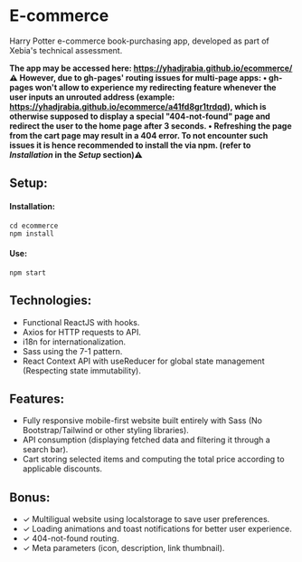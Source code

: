 # E-commerce

Harry Potter e-commerce book-purchasing app, developed as part of Xebia's technical assessment.

**The app may be accessed here: https://yhadjrabia.github.io/ecommerce/ ⚠️ However, due to gh-pages' routing issues for multi-page apps:
• gh-pages won't allow to experience my redirecting feature whenever the user inputs an unrouted address (example: https://yhadjrabia.github.io/ecommerce/a41fd8gr1trdqd), which is otherwise supposed to display a special "404-not-found" page and redirect the user to the home page after 3 seconds.
• Refreshing the page from the cart page may result in a 404 error.
To not encounter such issues it is hence recommended to install the via npm. (refer to *Installation* in the *Setup* section)⚠️**

## Setup:

#### Installation:

```
cd ecommerce
npm install
```

#### Use:

```
npm start
```

## Technologies:

- Functional ReactJS with hooks.
- Axios for HTTP requests to API.
- i18n for internationalization.
- Sass using the 7-1 pattern.
- React Context API with useReducer for global state management (Respecting state immutability).

## Features:

- Fully responsive mobile-first website built entirely with Sass (No Bootstrap/Tailwind or other styling libraries).
- API consumption (displaying fetched data and filtering it through a search bar).
- Cart storing selected items and computing the total price according to applicable discounts.

## Bonus:

- ✓ Multiligual website using localstorage to save user preferences.
- ✓ Loading animations and toast notifications for better user experience.
- ✓ 404-not-found routing.
- ✓ Meta parameters (icon, description, link thumbnail).
